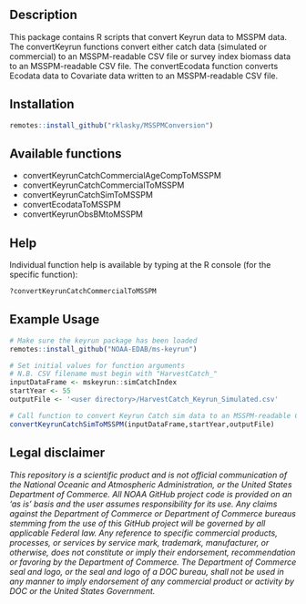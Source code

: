 ## Description
This package contains R scripts that convert Keyrun data to MSSPM data. The convertKeyrun functions convert either catch data (simulated or commercial) to an MSSPM-readable CSV file or survey index biomass data to an MSSPM-readable CSV file. The convertEcodata function converts Ecodata data to Covariate data written to an MSSPM-readable CSV file.

## Installation
``` r
remotes::install_github("rklasky/MSSPMConversion")
``` 

## Available functions
- convertKeyrunCatchCommercialAgeCompToMSSPM
- convertKeyrunCatchCommercialToMSSPM
- convertKeyrunCatchSimToMSSPM
- convertEcodataToMSSPM
- convertKeyrunObsBMtoMSSPM

## Help
Individual function help is available by typing at the R console (for the specific function):
``` r
?convertKeyrunCatchCommercialToMSSPM
```

## Example Usage
``` r
# Make sure the keyrun package has been loaded
remotes::install_github("NOAA-EDAB/ms-keyrun")

# Set initial values for function arguments
# N.B. CSV filename must begin with "HarvestCatch_"
inputDataFrame <- mskeyrun::simCatchIndex
startYear <- 55
outputFile <- '<user directory>/HarvestCatch_Keyrun_Simulated.csv'

# Call function to convert Keyrun Catch sim data to an MSSPM-readable CSV file
convertKeyrunCatchSimToMSSPM(inputDataFrame,startYear,outputFile)
```

## Legal disclaimer
*This repository is a scientific product and is not official communication of the National Oceanic and Atmospheric Administration, or the United States Department of Commerce. All NOAA GitHub project code is provided on an ‘as is’ basis and the user assumes responsibility for its use. Any claims against the Department of Commerce or Department of Commerce bureaus stemming from the use of this GitHub project will be governed by all applicable Federal law. Any reference to specific commercial products, processes, or services by service mark, trademark, manufacturer, or otherwise, does not constitute or imply their endorsement, recommendation or favoring by the Department of Commerce. The Department of Commerce seal and logo, or the seal and logo of a DOC bureau, shall not be used in any manner to imply endorsement of any commercial product or activity by DOC or the United States Government.*
